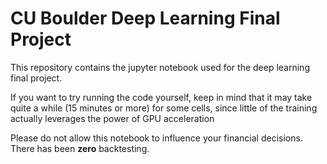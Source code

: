 # CU Boulder Deep Learning Final Project

This repository contains the jupyter notebook used for the deep learning final project.

If you want to try running the code yourself, keep in mind that it may take quite a while (15 minutes or more) for some cells, since little of the training actually leverages the power of GPU acceleration

Please do not allow this notebook to influence your financial decisions. There has been __zero__ backtesting.
